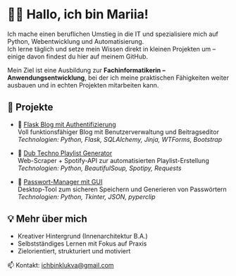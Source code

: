 # 👩‍💻 Hallo, ich bin Mariia!

Ich mache einen beruflichen Umstieg in die IT und spezialisiere mich auf Python, Webentwicklung und Automatisierung.  
Ich lerne täglich und setze mein Wissen direkt in kleinen Projekten um – einige davon findest du hier auf meinem GitHub.

Mein Ziel ist eine Ausbildung zur **Fachinformatikerin – Anwendungsentwicklung**, bei der ich meine praktischen Fähigkeiten weiter ausbauen und in echten Projekten mitarbeiten kann.

## 📂 Projekte

- 📝 [Flask Blog mit Authentifizierung](https://github.com/klukva-codes/Flask-Blog-with-Authentication)  
  Voll funktionsfähiger Blog mit Benutzerverwaltung und Beitragseditor  
  *Technologien: Python, Flask, SQLAlchemy, Jinja, WTForms, Bootstrap*

- 🎵 [Dub Techno Playlist Generator](https://github.com/klukva-codes/spotify-playlist-dub-techno)  
  Web-Scraper + Spotify-API zur automatisierten Playlist-Erstellung  
  *Technologien: Python, BeautifulSoup, Spotipy, Requests*

- 🔐 [Passwort-Manager mit GUI](https://github.com/klukva-codes/password-manager)  
  Desktop-Tool zum sicheren Speichern und Generieren von Passwörtern  
  *Technologien: Python, Tkinter, JSON, pyperclip*

## 💡 Mehr über mich
- Kreativer Hintergrund (Innenarchitektur B.A.)
- Selbstständiges Lernen mit Fokus auf Praxis
- Zielorientiert, strukturiert und motiviert

📫 Kontakt: ichbinklukva@gmail.com

